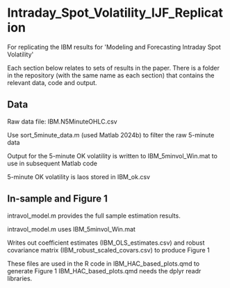 # Intraday_Spot_Volatility_IJF_Replication
For replicating the IBM results for 'Modeling and Forecasting Intraday Spot Volatility'

Each section below relates to sets of results in the paper. There is a folder in the repository (with the same name as each section) that contains the relevant data, code and output.

## Data
Raw data file: IBM.N5MinuteOHLC.csv

Use sort_5minute_data.m (used Matlab 2024b) to filter the raw 5-minute data

Output for the 5-minute OK volatility is written to IBM_5minvol_Win.mat to use in subsequent Matlab code

5-minute OK volatility is laos stored in IBM_ok.csv

## In-sample and Figure 1

intravol_model.m provides the full sample estimation results.

intravol_model.m uses IBM_5minvol_Win.mat

Writes out coefficient estimates (IBM_OLS_estimates.csv) and robust covariance matrix 
(IBM_robust_scaled_covars.csv) to produce Figure 1

These files are used in the R code in IBM_HAC_based_plots.qmd to generate Figure 1
IBM_HAC_based_plots.qmd needs the dplyr readr libraries.
